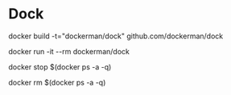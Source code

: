 # Dock

docker build -t="dockerman/dock" github.com/dockerman/dock

docker run -it --rm dockerman/dock

docker stop $(docker ps -a -q)

docker rm $(docker ps -a -q)
